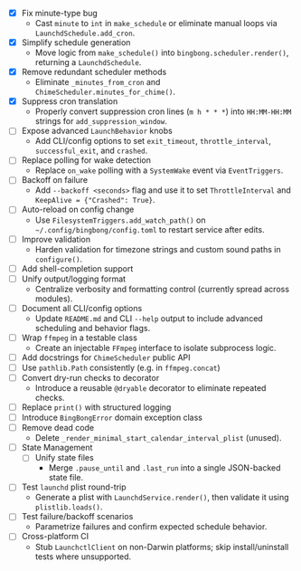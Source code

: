 - [x] Fix minute-type bug
  - Cast `minute` to `int` in `make_schedule` or eliminate manual loops via `LaunchdSchedule.add_cron`.
- [x] Simplify schedule generation
  - Move logic from `make_schedule()` into `bingbong.scheduler.render()`, returning a `LaunchdSchedule`.
- [x] Remove redundant scheduler methods
  - Eliminate `_minutes_from_cron` and `ChimeScheduler.minutes_for_chime()`.
- [x] Suppress cron translation
  - Properly convert suppression cron lines (`m h * * *`) into `HH:MM-HH:MM` strings for `add_suppression_window`.
- [ ] Expose advanced `LaunchBehavior` knobs
  - Add CLI/config options to set `exit_timeout`, `throttle_interval`, `successful_exit`, and `crashed`.
- [ ] Replace polling for wake detection
  - Replace `on_wake` polling with a `SystemWake` event via `EventTriggers`.
- [ ] Backoff on failure
  - Add `--backoff <seconds>` flag and use it to set `ThrottleInterval` and `KeepAlive = {"Crashed": True}`.
- [ ] Auto-reload on config change
  - Use `FilesystemTriggers.add_watch_path()` on `~/.config/bingbong/config.toml` to restart service after edits.
- [ ] Improve validation
  - Harden validation for timezone strings and custom sound paths in `configure()`.
- [ ] Add shell-completion support
- [ ] Unify output/logging format
  - Centralize verbosity and formatting control (currently spread across modules).
- [ ] Document all CLI/config options
  - Update `README.md` and CLI `--help` output to include advanced scheduling and behavior flags.
- [ ] Wrap `ffmpeg` in a testable class
  - Create an injectable `FFmpeg` interface to isolate subprocess logic.
- [ ] Add docstrings for `ChimeScheduler` public API
- [ ] Use `pathlib.Path` consistently (e.g. in `ffmpeg.concat`)
- [ ] Convert dry-run checks to decorator
  - Introduce a reusable `@dryable` decorator to eliminate repeated checks.
- [ ] Replace `print()` with structured logging
- [ ] Introduce `BingBongError` domain exception class
- [ ] Remove dead code
  - Delete `_render_minimal_start_calendar_interval_plist` (unused).
- [ ] State Management
  - [ ] Unify state files
    - Merge `.pause_until` and `.last_run` into a single JSON-backed state file.
- [ ] Test `launchd` plist round-trip
  - Generate a plist with `LaunchdService.render()`, then validate it using `plistlib.loads()`.
- [ ] Test failure/backoff scenarios
  - Parametrize failures and confirm expected schedule behavior.
- [ ] Cross-platform CI
  - Stub `LaunchctlClient` on non-Darwin platforms; skip install/uninstall tests where unsupported.
